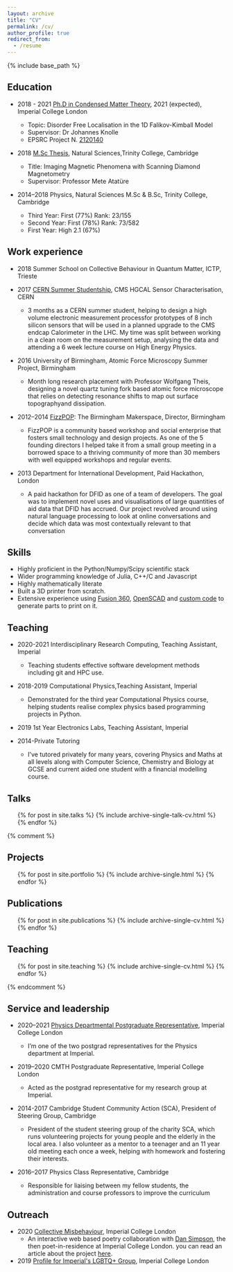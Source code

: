 ```yaml
---
layout: archive
title: "CV"
permalink: /cv/
author_profile: true
redirect_from:
  - /resume
---
```


{% include base_path %}

Education
---------
* 2018 - 2021 [Ph.D in Condensed Matter Theory][phd], 2021 (expected), Imperial College London
  * Topic: Disorder Free Localisation in the 1D Falikov-Kimball Model
  * Supervisor: Dr Johannes Knolle
  * EPSRC Project N. [2120140][projectnumber]

* 2018 [M.Sc Thesis][msc], Natural Sciences,Trinity College, Cambridge
  * Title: Imaging Magnetic Phenomena with Scanning Diamond Magnetometry
  * Supervisor: Professor Mete Atatüre

* 2014–2018 Physics, Natural Sciences M.Sc & B.Sc, Trinity College, Cambridge
  * Third Year: First (77%) Rank: 23/155
  * Second Year: First (78%) Rank: 73/582
  * First Year: High 2.1 (67%)

[phd]: /portfolio/1_phd/
[msc]: /portfolio/2_msc/
[projectnumber]: https://gtr.ukri.org/project/145404DD-ABAD-4CFB-A2D8-152A6AFCCEB7#/tabOverview


Work experience
-------------------
* 2018 Summer School on Collective Behaviour in Quantum Matter, ICTP, Trieste

* 2017 [CERN Summer Studentship][cern], CMS HGCAL Sensor Characterisation, CERN
  * 3 months as a CERN summer student, helping to design a high volume electronic measurement processfor prototypes of 8 inch silicon sensors that will be used in a planned upgrade to the CMS endcap Calorimeter in the LHC. My time was split between working in a clean room on the measurement setup, analysing the data and attending a 6 week lecture course on High Energy Physics.

* 2016 University of Birmingham, Atomic Force Microscopy Summer Project, Birmingham
  * Month long research placement with Professor Wolfgang Theis, designing a novel quartz tuning fork based atomic force microscope that relies on detecting resonance shifts to map out surface topographyand dissipation.

* 2012–2014 [FizzPOP][fizzpop]: The Birmingham Makerspace, Director, Birmingham
  * FizzPOP is a community based workshop and social enterprise that fosters small technology and design projects. As one of the 5 founding directors I helped take it from a small group meeting in a borrowed space to a thriving community of more than 30 members with well equipped workshops and regular events.

* 2013 Department for International Development, Paid Hackathon, London
  * A paid hackathon for DFID as one of a team of developers. The goal was to implement novel uses and visualisations of large quantities of aid data that DFID has accrued. Our project revolved around using natural language processing to look at online conversations and decide which data was most contextually relevant to that conversation

[cern]: /portfolio/3_cern/
[fizzpop]: https://fizzpop.org.uk/

Skills
------
* Highly proficient in the Python/Numpy/Scipy scientific stack
* Wider programming knowledge of Julia, C++/C and Javascript
* Highly mathematically literate
* Built a 3D printer from scratch.
* Extensive experience using [Fusion 360][fusion], [OpenSCAD][openscad] and [custom code](vasegen) to generate parts to print on it.

[fusion]: http://a360.co/2BjJ0z3
[openscad]: https://github.com/TomHodson/Raspberry-Pi-OpenSCAD-Model
[vasegen]: https://github.com/TomHodson/VaseExtruder

Teaching
----------
* 2020-2021 Interdisciplinary Research Computing, Teaching Assistant, Imperial
  * Teaching students effective software development methods including git and HPC use.

* 2018-2019 Computational Physics,Teaching Assistant, Imperial
  * Demonstrated for the third year Computational Physics course, helping students realise complex physics based programming projects in Python.

* 2019 1st Year Electronics Labs, Teaching Assistant, Imperial

* 2014-Private Tutoring
  * I’ve tutored privately for many years, covering Physics and Maths at all levels along with Computer Science, Chemistry and Biology at GCSE and current aided one student with a financial modelling course.

Talks
------
  <ul>{% for post in site.talks %}
    {% include archive-single-talk-cv.html %}
  {% endfor %}</ul>

{% comment %}

Projects
------
  <ul>{% for post in site.portfolio %}
    {% include archive-single.html %}
  {% endfor %}</ul>

Publications
-------------
  <ul>{% for post in site.publications %}
    {% include archive-single-cv.html %}
  {% endfor %}</ul>


Teaching
---------
  <ul>{% for post in site.teaching %}
    {% include archive-single-cv.html %}
  {% endfor %}</ul>


{% endcomment %}

Service and leadership
-----------------------
* 2020–2021 [Physics Departmental Postgraduate Representative][pgrep], Imperial College London
  * I’m one of the two postgrad representatives for the Physics department at Imperial.

* 2019–2020 CMTH Postgraduate Representative, Imperial College London
  * Acted as the postgrad representative for my research group at Imperial.

* 2014-2017 Cambridge Student Community Action (SCA), President of Steering Group, Cambridge
  * President of the student steering group of the charity SCA, which runs volunteering projects for young people and the elderly in the local area. I also volunteer as a mentor to a teenager and an 11 year old meeting each once a week, helping with homework and fostering their interests.

* 2016–2017 Physics Class Representative, Cambridge
  * Responsible for liaising between my fellow students, the administration and course professors to improve the curriculum

[pgrep]: https://web.archive.org/web/20201126073809/https://www.imperialcollegeunion.org/your-union/your-representatives/a-to-z/physics-pg

Outreach
---------
* 2020 [Collective Misbehaviour][poem], Imperial College London
  * An interactive web based poetry collaboration with [Dan Simpson][dan], the then poet-in-residence at Imperial College London. you can read an article about the project [here][poemarticle].
* 2019 [Profile for Imperial's LGBTQ+ Group][imp600], Imperial College London

[poem]: https://tomhodson.github.io/PoemProject/
[dan]: https://www.dansimpsonpoet.co.uk/#/collective-misbehaviour/
[imp600]: https://www.imperial.ac.uk/equality/staff-networks/imperial-600/meet-our-members/tom-hodson/
[poemarticle]: https://www.imperial.ac.uk/news/210833/imperials-research-through-poetic-lens/